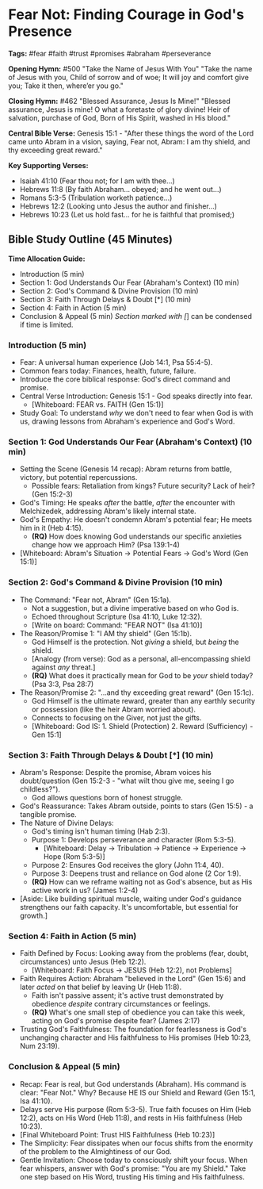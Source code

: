 # Fear Not: Finding Courage in God's Presence

**Tags:** #fear #faith #trust #promises #abraham #perseverance

**Opening Hymn:** #500 "Take the Name of Jesus With You" "Take the name of Jesus
with you, Child of sorrow and of woe; It will joy and comfort give you; Take it
then, where’er you go."

**Closing Hymn:** #462 "Blessed Assurance, Jesus Is Mine!" "Blessed assurance,
Jesus is mine! O what a foretaste of glory divine! Heir of salvation, purchase
of God, Born of His Spirit, washed in His blood."

**Central Bible Verse:** Genesis 15:1 - "After these things the word of the Lord
came unto Abram in a vision, saying, Fear not, Abram: I am thy shield, and thy
exceeding great reward."

**Key Supporting Verses:**

- Isaiah 41:10 (Fear thou not; for I am with thee...)
- Hebrews 11:8 (By faith Abraham... obeyed; and he went out...)
- Romans 5:3-5 (Tribulation worketh patience...)
- Hebrews 12:2 (Looking unto Jesus the author and finisher...)
- Hebrews 10:23 (Let us hold fast... for he is faithful that promised;)

## Bible Study Outline (45 Minutes)

**Time Allocation Guide:**

- Introduction (5 min)
- Section 1: God Understands Our Fear (Abraham's Context) (10 min)
- Section 2: God's Command & Divine Provision (10 min)
- Section 3: Faith Through Delays & Doubt [*] (10 min)
- Section 4: Faith in Action (5 min)
- Conclusion & Appeal (5 min) _Section marked with [_] can be condensed if time
  is limited.

### Introduction (5 min)

- Fear: A universal human experience (Job 14:1, Psa 55:4-5).
- Common fears today: Finances, health, future, failure.
- Introduce the core biblical response: God's direct command and promise.
- Central Verse Introduction: Genesis 15:1 - God speaks directly into fear.
  - [Whiteboard: FEAR vs. FAITH (Gen 15:1)]
- Study Goal: To understand _why_ we don't need to fear when God is with us,
  drawing lessons from Abraham's experience and God's Word.

### Section 1: God Understands Our Fear (Abraham's Context) (10 min)

- Setting the Scene (Genesis 14 recap): Abram returns from battle, victory, but
  potential repercussions.
  - Possible fears: Retaliation from kings? Future security? Lack of heir? (Gen
    15:2-3)
- God's Timing: He speaks _after_ the battle, _after_ the encounter with
  Melchizedek, addressing Abram's likely internal state.
- God's Empathy: He doesn't condemn Abram's potential fear; He meets him in it
  (Heb 4:15).
  - **(RQ)** How does knowing God understands our specific anxieties change how
    we approach Him? (Psa 139:1-4)
- [Whiteboard: Abram's Situation -> Potential Fears -> God's Word (Gen 15:1)]

### Section 2: God's Command & Divine Provision (10 min)

- The Command: "Fear not, Abram" (Gen 15:1a).
  - Not a suggestion, but a divine imperative based on who God is.
  - Echoed throughout Scripture (Isa 41:10, Luke 12:32).
  - [Write on board: Command: "FEAR NOT" (Isa 41:10)]
- The Reason/Promise 1: "I AM thy shield" (Gen 15:1b).
  - God Himself is the protection. Not _giving_ a shield, but _being_ the
    shield.
  - [Analogy (from verse): God as a personal, all-encompassing shield against
    *any* threat.]
  - **(RQ)** What does it practically mean for God to be _your_ shield today?
    (Psa 3:3, Psa 28:7)
- The Reason/Promise 2: "...and thy exceeding great reward" (Gen 15:1c).
  - God Himself is the ultimate reward, greater than any earthly security or
    possession (like the heir Abram worried about).
  - Connects to focusing on the Giver, not just the gifts.
  - [Whiteboard: God IS: 1. Shield (Protection) 2. Reward (Sufficiency) - Gen
    15:1]

### Section 3: Faith Through Delays & Doubt [*] (10 min)

- Abram's Response: Despite the promise, Abram voices his doubt/question (Gen
  15:2-3 - "what wilt thou give me, seeing I go childless?").
  - God allows questions born of honest struggle.
- God's Reassurance: Takes Abram outside, points to stars (Gen 15:5) - a
  tangible promise.
- The Nature of Divine Delays:
  - God's timing isn't human timing (Hab 2:3).
  - Purpose 1: Develops perseverance and character (Rom 5:3-5).
    - [Whiteboard: Delay -> Tribulation -> Patience -> Experience -> Hope (Rom
      5:3-5)]
  - Purpose 2: Ensures God receives the glory (John 11:4, 40).
  - Purpose 3: Deepens trust and reliance on God alone (2 Cor 1:9).
  - **(RQ)** How can we reframe waiting not as God's absence, but as His active
    work in us? (James 1:2-4)
- [Aside: Like building spiritual muscle, waiting under God's guidance
  strengthens our faith capacity. It's uncomfortable, but essential for growth.]

### Section 4: Faith in Action (5 min)

- Faith Defined by Focus: Looking away from the problems (fear, doubt,
  circumstances) unto Jesus (Heb 12:2).
  - [Whiteboard: Faith Focus -> JESUS (Heb 12:2), not Problems]
- Faith Requires Action: Abraham "believed in the Lord" (Gen 15:6) and later
  _acted_ on that belief by leaving Ur (Heb 11:8).
  - Faith isn't passive assent; it's active trust demonstrated by obedience
    _despite_ contrary circumstances or feelings.
  - **(RQ)** What's one small step of obedience you can take this week, acting
    on God's promise despite fear? (James 2:17)
- Trusting God's Faithfulness: The foundation for fearlessness is God's
  unchanging character and His faithfulness to His promises (Heb 10:23, Num
  23:19).

### Conclusion & Appeal (5 min)

- Recap: Fear is real, but God understands (Abraham). His command is clear:
  "Fear Not." Why? Because HE IS our Shield and Reward (Gen 15:1, Isa 41:10).
- Delays serve His purpose (Rom 5:3-5). True faith focuses on Him (Heb 12:2),
  acts on His Word (Heb 11:8), and rests in His faithfulness (Heb 10:23).
- [Final Whiteboard Point: Trust HIS Faithfulness (Heb 10:23)]
- The Simplicity: Fear dissipates when our focus shifts from the enormity of the
  problem to the Almightiness of our God.
- Gentle Invitation: Choose today to consciously shift your focus. When fear
  whispers, answer with God's promise: "You are my Shield." Take one step based
  on His Word, trusting His timing and His faithfulness.

